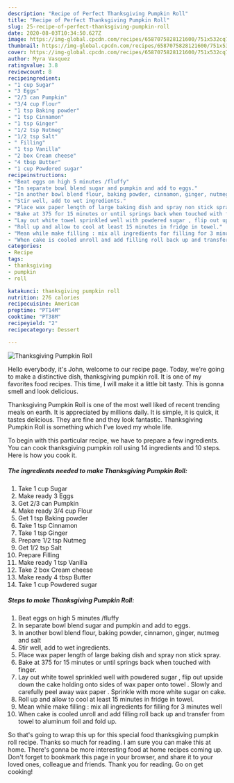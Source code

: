 ```yaml
---
description: "Recipe of Perfect Thanksgiving Pumpkin Roll"
title: "Recipe of Perfect Thanksgiving Pumpkin Roll"
slug: 25-recipe-of-perfect-thanksgiving-pumpkin-roll
date: 2020-08-03T10:34:50.627Z
image: https://img-global.cpcdn.com/recipes/6587075828121600/751x532cq70/thanksgiving-pumpkin-roll-recipe-main-photo.jpg
thumbnail: https://img-global.cpcdn.com/recipes/6587075828121600/751x532cq70/thanksgiving-pumpkin-roll-recipe-main-photo.jpg
cover: https://img-global.cpcdn.com/recipes/6587075828121600/751x532cq70/thanksgiving-pumpkin-roll-recipe-main-photo.jpg
author: Myra Vasquez
ratingvalue: 3.8
reviewcount: 8
recipeingredient:
- "1 cup Sugar"
- "3 Eggs"
- "2/3 can Pumpkin"
- "3/4 cup Flour"
- "1 tsp Baking powder"
- "1 tsp Cinnamon"
- "1 tsp Ginger"
- "1/2 tsp Nutmeg"
- "1/2 tsp Salt"
- " Filling"
- "1 tsp Vanilla"
- "2 box Cream cheese"
- "4 tbsp Butter"
- "1 cup Powdered sugar"
recipeinstructions:
- "Beat eggs on high 5 minutes /fluffy"
- "In separate bowl blend sugar and pumpkin and add to eggs."
- "In another bowl blend flour, baking powder, cinnamon, ginger, nutmeg and salt"
- "Stir well, add to wet ingredients."
- "Place wax paper length of large baking dish and spray non stick spray."
- "Bake at 375 for 15 minutes or until springs back when touched with finger."
- "Lay out white towel sprinkled well with powdered sugar , flip out upside down the cake holding onto sides of wax paper onto towel . Slowly and carefully peel away wax paper . Sprinkle with more white sugar on cake."
- "Roll up and allow to cool at least 15 minutes in fridge in towel."
- "Mean while make filling : mix all ingredients for filling for 3 minutes well"
- "When cake is cooled unroll and add filling roll back up and transfer from towel to aluminum foil and fold up."
categories:
- Recipe
tags:
- thanksgiving
- pumpkin
- roll

katakunci: thanksgiving pumpkin roll 
nutrition: 276 calories
recipecuisine: American
preptime: "PT14M"
cooktime: "PT38M"
recipeyield: "2"
recipecategory: Dessert

---
```



![Thanksgiving Pumpkin Roll](https://img-global.cpcdn.com/recipes/6587075828121600/751x532cq70/thanksgiving-pumpkin-roll-recipe-main-photo.jpg)

Hello everybody, it's John, welcome to our recipe page. Today, we're going to make a distinctive dish, thanksgiving pumpkin roll. It is one of my favorites food recipes. This time, I will make it a little bit tasty. This is gonna smell and look delicious.



Thanksgiving Pumpkin Roll is one of the most well liked of recent trending meals on earth. It is appreciated by millions daily. It is simple, it is quick, it tastes delicious. They are fine and they look fantastic. Thanksgiving Pumpkin Roll is something which I've loved my whole life.


To begin with this particular recipe, we have to prepare a few ingredients. You can cook thanksgiving pumpkin roll using 14 ingredients and 10 steps. Here is how you cook it.

<!--inarticleads1-->

##### The ingredients needed to make Thanksgiving Pumpkin Roll:

1. Take 1 cup Sugar
1. Make ready 3 Eggs
1. Get 2/3 can Pumpkin
1. Make ready 3/4 cup Flour
1. Get 1 tsp Baking powder
1. Take 1 tsp Cinnamon
1. Take 1 tsp Ginger
1. Prepare 1/2 tsp Nutmeg
1. Get 1/2 tsp Salt
1. Prepare  Filling
1. Make ready 1 tsp Vanilla
1. Take 2 box Cream cheese
1. Make ready 4 tbsp Butter
1. Take 1 cup Powdered sugar




<!--inarticleads2-->

##### Steps to make Thanksgiving Pumpkin Roll:

1. Beat eggs on high 5 minutes /fluffy
1. In separate bowl blend sugar and pumpkin and add to eggs.
1. In another bowl blend flour, baking powder, cinnamon, ginger, nutmeg and salt
1. Stir well, add to wet ingredients.
1. Place wax paper length of large baking dish and spray non stick spray.
1. Bake at 375 for 15 minutes or until springs back when touched with finger.
1. Lay out white towel sprinkled well with powdered sugar , flip out upside down the cake holding onto sides of wax paper onto towel . Slowly and carefully peel away wax paper . Sprinkle with more white sugar on cake.
1. Roll up and allow to cool at least 15 minutes in fridge in towel.
1. Mean while make filling : mix all ingredients for filling for 3 minutes well
1. When cake is cooled unroll and add filling roll back up and transfer from towel to aluminum foil and fold up.




So that's going to wrap this up for this special food thanksgiving pumpkin roll recipe. Thanks so much for reading. I am sure you can make this at home. There's gonna be more interesting food at home recipes coming up. Don't forget to bookmark this page in your browser, and share it to your loved ones, colleague and friends. Thank you for reading. Go on get cooking!
